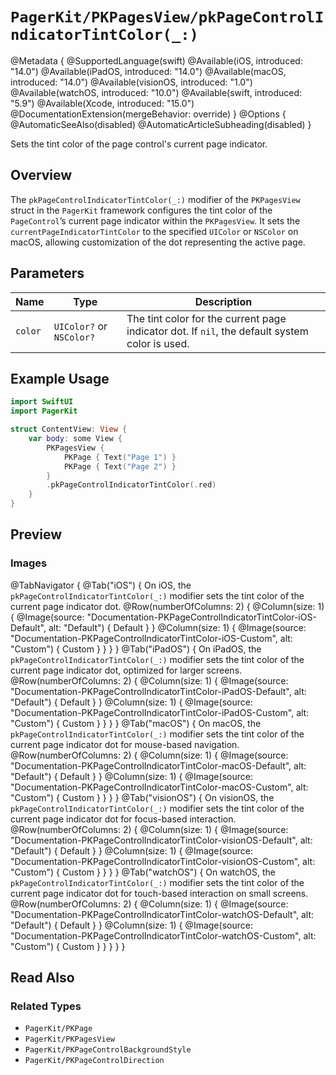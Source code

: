 # ``PagerKit/PKPagesView/pkPageControlIndicatorTintColor(_:)``

@Metadata {
    @SupportedLanguage(swift)
    @Available(iOS, introduced: "14.0")
    @Available(iPadOS, introduced: "14.0")
    @Available(macOS, introduced: "14.0")
    @Available(visionOS, introduced: "1.0")
    @Available(watchOS, introduced: "10.0")
    @Available(swift, introduced: "5.9")
    @Available(Xcode, introduced: "15.0")
    @DocumentationExtension(mergeBehavior: override)
}
@Options {
    @AutomaticSeeAlso(disabled)
    @AutomaticArticleSubheading(disabled)
}

Sets the tint color of the page control's current page indicator.

## Overview

The `pkPageControlIndicatorTintColor(_:)` modifier of the `PKPagesView` struct in the `PagerKit` framework configures the tint color of the `PageControl`’s current page indicator within the `PKPagesView`. It sets the `currentPageIndicatorTintColor` to the specified `UIColor` or `NSColor` on macOS, allowing customization of the dot representing the active page.

## Parameters

| Name | Type | Description |
|------|------|-------------|
| `color` | `UIColor?` or `NSColor?` | The tint color for the current page indicator dot. If `nil`, the default system color is used. |

## Example Usage

```swift
import SwiftUI
import PagerKit

struct ContentView: View {
    var body: some View {
        PKPagesView {
            PKPage { Text("Page 1") }
            PKPage { Text("Page 2") }
        }
        .pkPageControlIndicatorTintColor(.red)
    }
}
```

## Preview

### Images

@TabNavigator {
    @Tab("iOS") {
        On iOS, the `pkPageControlIndicatorTintColor(_:)` modifier sets the tint color of the current page indicator dot.
        @Row(numberOfColumns: 2) {
            @Column(size: 1) {
                @Image(source: "Documentation-PKPageControlIndicatorTintColor-iOS-Default", alt: "Default") {
                    Default
                }
            }
            @Column(size: 1) {
                @Image(source: "Documentation-PKPageControlIndicatorTintColor-iOS-Custom", alt: "Custom") {
                    Custom
                }
            }
        }
    }
    @Tab("iPadOS") {
        On iPadOS, the `pkPageControlIndicatorTintColor(_:)` modifier sets the tint color of the current page indicator dot, optimized for larger screens.
        @Row(numberOfColumns: 2) {
            @Column(size: 1) {
                @Image(source: "Documentation-PKPageControlIndicatorTintColor-iPadOS-Default", alt: "Default") {
                    Default
                }
            }
            @Column(size: 1) {
                @Image(source: "Documentation-PKPageControlIndicatorTintColor-iPadOS-Custom", alt: "Custom") {
                    Custom
                }
            }
        }
    }
    @Tab("macOS") {
        On macOS, the `pkPageControlIndicatorTintColor(_:)` modifier sets the tint color of the current page indicator dot for mouse-based navigation.
        @Row(numberOfColumns: 2) {
            @Column(size: 1) {
                @Image(source: "Documentation-PKPageControlIndicatorTintColor-macOS-Default", alt: "Default") {
                    Default
                }
            }
            @Column(size: 1) {
                @Image(source: "Documentation-PKPageControlIndicatorTintColor-macOS-Custom", alt: "Custom") {
                    Custom
                }
            }
        }
    }
    @Tab("visionOS") {
        On visionOS, the `pkPageControlIndicatorTintColor(_:)` modifier sets the tint color of the current page indicator dot for focus-based interaction.
        @Row(numberOfColumns: 2) {
            @Column(size: 1) {
                @Image(source: "Documentation-PKPageControlIndicatorTintColor-visionOS-Default", alt: "Default") {
                    Default
                }
            }
            @Column(size: 1) {
                @Image(source: "Documentation-PKPageControlIndicatorTintColor-visionOS-Custom", alt: "Custom") {
                    Custom
                }
            }
        }
    }
    @Tab("watchOS") {
        On watchOS, the `pkPageControlIndicatorTintColor(_:)` modifier sets the tint color of the current page indicator dot for touch-based interaction on small screens.
        @Row(numberOfColumns: 2) {
            @Column(size: 1) {
                @Image(source: "Documentation-PKPageControlIndicatorTintColor-watchOS-Default", alt: "Default") {
                    Default
                }
            }
            @Column(size: 1) {
                @Image(source: "Documentation-PKPageControlIndicatorTintColor-watchOS-Custom", alt: "Custom") {
                    Custom
                }
            }
        }
    }
}
## Read Also

### Related Types
- ``PagerKit/PKPage``
- ``PagerKit/PKPagesView``
- ``PagerKit/PKPageControlBackgroundStyle``
- ``PagerKit/PKPageControlDirection``
